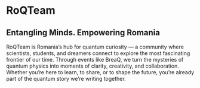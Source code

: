 # RoQTeam

## Entangling Minds. Empowering Romania

RoQTeam is Romania’s hub for quantum curiosity — a community where scientists, students, and dreamers connect to explore the most fascinating frontier of our time. Through events like BreaQ, we turn the mysteries of quantum physics into moments of clarity, creativity, and collaboration. Whether you’re here to learn, to share, or to shape the future, you’re already part of the quantum story we’re writing together.
